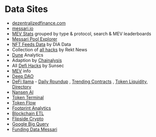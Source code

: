 # Data Sites

- [dezentralizedfinance.com](https://dezentralizedfinance.com/)
- [messari.io](https://messari.io/)
- [MEV Stats](https://mev.metablock.dev/1/dashboard) grouped by type & protocol, search & MEV leaderboards
- [Messari Pool Explorer](https://messari.io/pool-explorer/all-pools)
- [NFT Feeds Data](https://app.diadata.org/data-feeds/nft) by DIA Data
- Collection of [all hacks](https://rekt.news/) by Rekt News
- [Dune](https://dune.com/) Analytics
- Adaption by [Chainalysis](https://www.chainalysis.com/)
- All [Defi Hacks](https://wooded-meter-1d8.notion.site/0e85e02c5ed34df3855ea9f3ca40f53b?v=22e5e2c506ef4caeb40b4f78e23517ee) by Sunsec
- [MEV](https://www.mevwatch.info/) info
- [Deep DAO](https://deepdao.io/)
- [DeFi Ilama](https://defillama.com/) - [Daily Roundup](https://defillama.com/roundup) , [Trending Contracts](https://defillama.com/trending-contracts) , [Token Liquidity](https://defillama.com/liquidity), [Directory](https://defillama.com/directory)
- [Nansen AI](https://www.nansen.ai/)
- [Token Terminal](https://tokenterminal.com/)
- [Token Flow](https://tokenflow.live/)
- [Footprint Analytics](https://www.footprint.network/)
- [Blockchain ETL](https://github.com/blockchain-etl)
- [Flipside Crypto](https://flipsidecrypto.xyz/)
- [Google Big Query](https://cloud.google.com/blog/products/data-analytics/introducing-six-new-cryptocurrencies-in-bigquery-public-datasets-and-how-to-analyze-them)
- [Funding Data Messari](https://airtable.com/shrX5Q7HqIo7hrljW/tblaqYnoeg5wjGxqB/viwnUA3uhNurmtgNj)